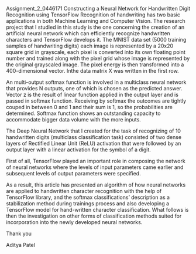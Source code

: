 Assignment_2_0446171
Constructing a Neural Network for Handwritten Digit Recognition using TensorFlow
Recognition of handwriting has two basic applications in both Machine Learning and Computer Vision. The research project that I studied in this study is the one concerning the creation of an artificial neural network which can efficiently recognize handwritten characters and TensorFlow develops it. The MNIST data set (5000 training samples of handwriting digits) each image is represented by a 20x20 square grid in grayscale, each pixel is converted into its own floating point number and trained along with the pixel grid whose image is represented by the original grayscaled image. The pixel energy is then transformed into a 400-dimensional vector. Inthe data matrix X was written in the first row.

An multi-output softmax function is involved in a multiclass neural network that provides N outputs, one of which is chosen as the predicted answer. Vector z is the result of linear function applied in the output layer and is passed in softmax function. Receiving by softmax the outcomes are tightly couped in between 0 and 1 and their sum is 1, so the probabilities are determined. Softmax function shows an outstanding capacity to accommodate bigger data volume with the more inputs.

The Deep Neural Network that I created for the task of recognizing of 10 handwritten digits (multiclass classification task) consisted of two dense layers of Rectified Linear Unit (ReLU) activation that were followed by an output layer with a linear activation for the symbol of a digit.

First of all, TensorFlow played an important role in composing the network of neural networks where the levels of input parameters came earlier and subsequent levels of output parameters were specified.

As a result, this article has presented an algorithm of how neural networks are applied to handwritten character recognition with the help of TensorFlow library, and the softmax classifications’ description as a stabilization method during trainings process and also developing a TensorFlow model for hand-written character classification. What follows is then the investigation on other forms of classification methods suited for incorporation into the newly developed neural networks.

Thank you

Aditya Patel
